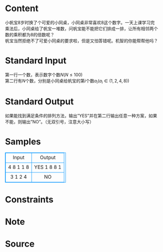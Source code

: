 
# Content

小帆宝8岁时换了个可爱的小同桌，小同桌非常喜欢8这个数字。一天上课学习完乘法后，小同桌给了帆宝一堆数，问帆宝能不能把它们排成一排，让所有相邻两个数的乘积都为8的倍数呢？  
帆宝当然拒绝不了可爱小同桌的要求啦，但是又怕答错呢。机智的你能帮帮他吗？

# Standard Input

第一行一个数，表示数字个数$N(N\leq 100)$  
第二行有$N$个数，分别是小同桌给帆宝的第$i$个数$a_i(a_i \in (1,2,4,8) )$

# Standard Output

如果能找到满足条件的排列方法，输出”YES”并在第二行输出任意一种方案，如果不能，则输出”NO”。（无双引号，注意大小写）

# Samples

<style>
        table,table tr th, table tr td { border:1px solid #0094ff; }
        table { width: 200px; min-height: 25px; line-height: 25px; text-align: center; border-collapse: collapse;}   
    </style>
<table>
	<tr>
		<td>Input</td>
		<td>Output</td>
	</tr>
<tr><td>4
8 1 1 8</td><td>YES
1 8 8 1</td></tr><tr><td>3
1 2 4</td><td>NO</td></tr></table>


# Constraints



# Note



# Source


